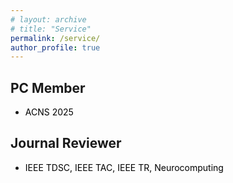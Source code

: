 ```yaml
---
# layout: archive
# title: "Service"
permalink: /service/
author_profile: true
---
```


## PC Member
* <font color="#000000">ACNS 2025 </font> 

## Journal Reviewer
* <font color="#000000">IEEE TDSC, IEEE TAC, IEEE TR, Neurocomputing </font> 



